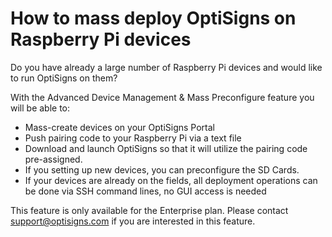 # How to mass deploy OptiSigns on Raspberry Pi devices

Do you have already a large number of Raspberry Pi devices and would like to run OptiSigns on them?

With the Advanced Device Management & Mass Preconfigure feature you will be able to:

* Mass-create devices on your OptiSigns Portal
* Push pairing code to your Raspberry Pi via a text file
* Download and launch OptiSigns so that it will utilize the pairing code pre-assigned.
* If you setting up new devices, you can preconfigure the SD Cards.
* If your devices are already on the fields, all deployment operations can be done via SSH command lines, no GUI access is needed

This feature is only available for the Enterprise plan. Please contact [support@optisigns.com](mailto:support@optisigns.com) if you are interested in this feature.